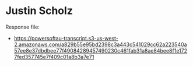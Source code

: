 # Justin Scholz

Response file:

* https://powersoftau-transcript.s3-us-west-2.amazonaws.com/a829b55e95bd2398c3a443c541029cc62a223540a57ee8e37dbdbee77f49084289457490230c461fab31a8ae84bee8f1e1727fed357745e7f409c01a8b3a7e71
